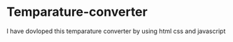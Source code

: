 # Temparature-converter
I have dovloped this temparature converter by using html css and javascript
